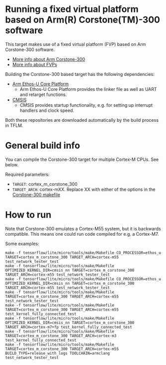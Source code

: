  <!-- mdformat off(b/169948621#comment2) -->

# Running a fixed virtual platform based on Arm(R) Corstone(TM)-300 software

This target makes use of a fixed virtual platform (FVP) based on Arm
Corstone-300 software.
- [More info about Arm Corstone-300](
https://developer.arm.com/ip-products/subsystem/corstone/corstone-300)
- [More info about FVPs](https://developer.arm.com/tools-and-software/simulation-models/fixed-virtual-platforms)

Building the Corstone-300 based target has the following dependencies:

-   [Arm Ethos-U Core Platform](https://review.mlplatform.org/admin/repos/ml/ethos-u/ethos-u-core-platform)
    -   Arm Ethos-U Core Platform provides the linker file as well as UART and
        retarget functions.
-   [CMSIS](https://github.com/ARM-software/CMSIS_5)
    -   CMSIS provides startup functionality, e.g. for setting up interrupt
        handlers and clock speed.

Both these repositories are downloaded automatically by the build process in
TFLM.

# General build info

You can compile the Corstone-300 target for multiple Cortex-M CPUs. See below.

Required parameters:

-   ```TARGET```: cortex_m_corstone_300
-   ```TARGET_ARCH```: cortex-mXX. Replace XX with either of the options in the [Corstone-300 makefile](https://github.com/tensorflow/tflite-micro/tree/main/tensorflow/lite/micro/tools/make/targets/cortex_m_corstone_300_makefile.inc)

# How to run

Note that Corstone-300 emulates a Cortex-M55 system, but it is backwards
compatible. This means one could run code compiled for e.g. a Cortex-M7.

Some examples:

```
make -f tensorflow/lite/micro/tools/make/Makefile CO_PROCESSOR=ethos_u TARGET=cortex_m_corstone_300 TARGET_ARCH=cortex-m55 test_network_tester_test
make -f tensorflow/lite/micro/tools/make/Makefile OPTIMIZED_KERNEL_DIR=cmsis_nn TARGET=cortex_m_corstone_300 TARGET_ARCH=cortex-m55 test_network_tester_test
make -f tensorflow/lite/micro/tools/make/Makefile CO_PROCESSOR=ethos_u OPTIMIZED_KERNEL_DIR=cmsis_nn TARGET=cortex_m_corstone_300 TARGET_ARCH=cortex-m55 test_network_tester_test
make -f tensorflow/lite/micro/tools/make/Makefile TARGET=cortex_m_corstone_300 TARGET_ARCH=cortex-m55 test_network_tester_test
make -f tensorflow/lite/micro/tools/make/Makefile TARGET=cortex_m_corstone_300 TARGET_ARCH=cortex-m55 test_kernel_fully_connected_test
make -f tensorflow/lite/micro/tools/make/Makefile OPTIMIZED_KERNEL_DIR=cmsis_nn TARGET=cortex_m_corstone_300 TARGET_ARCH=cortex-m7+fp test_kernel_fully_connected_test
make -f tensorflow/lite/micro/tools/make/Makefile TARGET=cortex_m_corstone_300 TARGET_ARCH=cortex-m3 test_kernel_fully_connected_test
make -f tensorflow/lite/micro/tools/make/Makefile TARGET=cortex_m_corstone_300 TARGET_ARCH=cortex-m55 BUILD_TYPE=release_with_logs TOOLCHAIN=armclang test_network_tester_test
```
